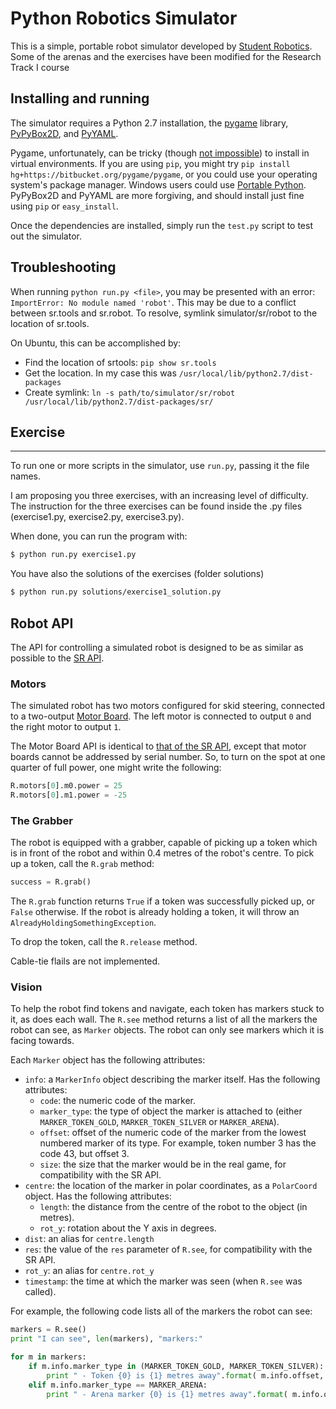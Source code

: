 Python Robotics Simulator
================================

This is a simple, portable robot simulator developed by [Student Robotics](https://studentrobotics.org).
Some of the arenas and the exercises have been modified for the Research Track I course

Installing and running
----------------------

The simulator requires a Python 2.7 installation, the [pygame](http://pygame.org/) library, [PyPyBox2D](https://pypi.python.org/pypi/pypybox2d/2.1-r331), and [PyYAML](https://pypi.python.org/pypi/PyYAML/).

Pygame, unfortunately, can be tricky (though [not impossible](http://askubuntu.com/q/312767)) to install in virtual environments. If you are using `pip`, you might try `pip install hg+https://bitbucket.org/pygame/pygame`, or you could use your operating system's package manager. Windows users could use [Portable Python](http://portablepython.com/). PyPyBox2D and PyYAML are more forgiving, and should install just fine using `pip` or `easy_install`.

Once the dependencies are installed, simply run the `test.py` script to test out the simulator.

## Troubleshooting

When running `python run.py <file>`, you may be presented with an error: `ImportError: No module named 'robot'`. This may be due to a conflict between sr.tools and sr.robot. To resolve, symlink simulator/sr/robot to the location of sr.tools.

On Ubuntu, this can be accomplished by:
* Find the location of srtools: `pip show sr.tools`
* Get the location. In my case this was `/usr/local/lib/python2.7/dist-packages`
* Create symlink: `ln -s path/to/simulator/sr/robot /usr/local/lib/python2.7/dist-packages/sr/`

## Exercise
-----------------------------

To run one or more scripts in the simulator, use `run.py`, passing it the file names. 

I am proposing you three exercises, with an increasing level of difficulty.
The instruction for the three exercises can be found inside the .py files (exercise1.py, exercise2.py, exercise3.py).

When done, you can run the program with:

```bash
$ python run.py exercise1.py
```

You have also the solutions of the exercises (folder solutions)

```bash
$ python run.py solutions/exercise1_solution.py
```

Robot API
---------

The API for controlling a simulated robot is designed to be as similar as possible to the [SR API][sr-api].

### Motors ###

The simulated robot has two motors configured for skid steering, connected to a two-output [Motor Board](https://studentrobotics.org/docs/kit/motor_board). The left motor is connected to output `0` and the right motor to output `1`.

The Motor Board API is identical to [that of the SR API](https://studentrobotics.org/docs/programming/sr/motors/), except that motor boards cannot be addressed by serial number. So, to turn on the spot at one quarter of full power, one might write the following:

```python
R.motors[0].m0.power = 25
R.motors[0].m1.power = -25
```

### The Grabber ###

The robot is equipped with a grabber, capable of picking up a token which is in front of the robot and within 0.4 metres of the robot's centre. To pick up a token, call the `R.grab` method:

```python
success = R.grab()
```

The `R.grab` function returns `True` if a token was successfully picked up, or `False` otherwise. If the robot is already holding a token, it will throw an `AlreadyHoldingSomethingException`.

To drop the token, call the `R.release` method.

Cable-tie flails are not implemented.

### Vision ###

To help the robot find tokens and navigate, each token has markers stuck to it, as does each wall. The `R.see` method returns a list of all the markers the robot can see, as `Marker` objects. The robot can only see markers which it is facing towards.

Each `Marker` object has the following attributes:

* `info`: a `MarkerInfo` object describing the marker itself. Has the following attributes:
  * `code`: the numeric code of the marker.
  * `marker_type`: the type of object the marker is attached to (either `MARKER_TOKEN_GOLD`, `MARKER_TOKEN_SILVER` or `MARKER_ARENA`).
  * `offset`: offset of the numeric code of the marker from the lowest numbered marker of its type. For example, token number 3 has the code 43, but offset 3.
  * `size`: the size that the marker would be in the real game, for compatibility with the SR API.
* `centre`: the location of the marker in polar coordinates, as a `PolarCoord` object. Has the following attributes:
  * `length`: the distance from the centre of the robot to the object (in metres).
  * `rot_y`: rotation about the Y axis in degrees.
* `dist`: an alias for `centre.length`
* `res`: the value of the `res` parameter of `R.see`, for compatibility with the SR API.
* `rot_y`: an alias for `centre.rot_y`
* `timestamp`: the time at which the marker was seen (when `R.see` was called).

For example, the following code lists all of the markers the robot can see:

```python
markers = R.see()
print "I can see", len(markers), "markers:"

for m in markers:
    if m.info.marker_type in (MARKER_TOKEN_GOLD, MARKER_TOKEN_SILVER):
        print " - Token {0} is {1} metres away".format( m.info.offset, m.dist )
    elif m.info.marker_type == MARKER_ARENA:
        print " - Arena marker {0} is {1} metres away".format( m.info.offset, m.dist )
```

[sr-api]: https://studentrobotics.org/docs/programming/sr/
